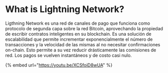 # What is Lightning Network?

Ligthning Network es una red de canales de pago que funciona como protocolo de segunda capa sobre la red Bitcoin, aprovechando la propiedad de escribir contratos inteligentes en su blockchain. Es una solución de escalabilidad que permite incrementar exponencialmente el número de transacciones y la velocidad de las mismas al no necesitar confirmaciones on-chain. Esto permite a su vez reducir drásticamente las comisiones de red. Los pagos se vuelven instantáneos y de costo casi nulo.


{% embed url="https://youtu.be/XCSfoiD8wUA" %}
